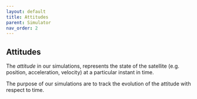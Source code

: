 ```yaml
---
layout: default
title: Attitudes
parent: Simulator
nav_order: 2
---
```



## Attitudes

The _attitude_ in our simulations, represents the state of the satellite (e.g. position, acceleration, velocity) at a particular instant in time.

The purpose of our simulations are to track the evolution of the attitude with respect to time.
